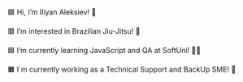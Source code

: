  🟩 Hi, I’m Iliyan Aleksiev! 👋
 
 🟥 I’m interested in Brazilian Jiu-Jitsu! 🥋

 🟦 I’m currently learning JavaScript and QA at SoftUni! 🧑‍🎓
 
 🟧 I`m currently working as a Technical Support and BackUp SME! 🏢

 

